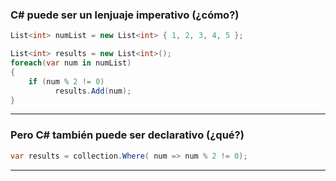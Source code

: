 ### C# puede ser un lenjuaje imperativo (¿cómo?)

```csharp
List<int> numList = new List<int> { 1, 2, 3, 4, 5 };

List<int> results = new List<int>();
foreach(var num in numList)
{
    if (num % 2 != 0)
          results.Add(num);
}

```

--- 

### Pero C# también puede ser declarativo (¿qué?)

```csharp
var results = collection.Where( num => num % 2 != 0);
```
--- 


